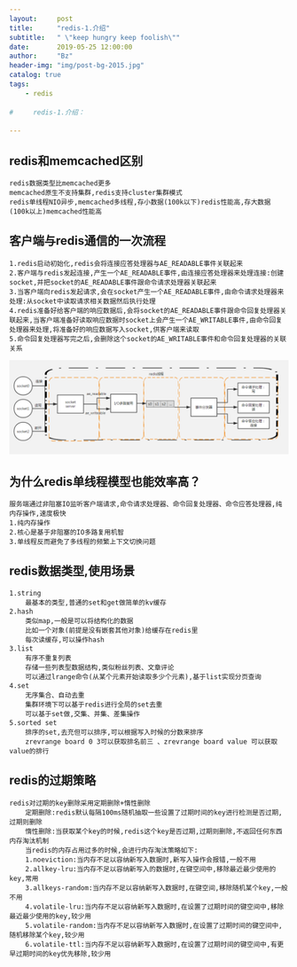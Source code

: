 ```yaml
---
layout:     post
title:      "redis-1.介绍"
subtitle:   " \"keep hungry keep foolish\""
date:       2019-05-25 12:00:00
author:     "Bz"
header-img: "img/post-bg-2015.jpg"
catalog: true
tags:
    - redis
    
#     redis-1.介绍：
    
---
```

## redis和memcached区别
	redis数据类型比memcached更多
	memcached原生不支持集群,redis支持cluster集群模式
	redis单线程NIO异步,memcached多线程,存小数据(100k以下)redis性能高,存大数据(100k以上)memcached性能高

## 客户端与redis通信的一次流程
	1.redis启动初始化,redis会将连接应答处理器与AE_READABLE事件关联起来
	2.客户端与redis发起连接,产生一个AE_READABLE事件,由连接应答处理器来处理连接:创建socket,并把socket的AE_READABLE事件跟命令请求处理器关联起来
	3.当客户端向redis发起请求,会在socket产生一个AE_READABLE事件,由命令请求处理器来处理:从socket中读取请求相关数据然后执行处理
	4.redis准备好给客户端的响应数据后,会将socket的AE_READABLE事件跟命令回复处理器关联起来,当客户端准备好读取响应数据时socket上会产生一个AE_WRITABLE事件,由命令回复处理器来处理,将准备好的响应数据写入socket,供客户端来读取
	5.命令回复处理器写完之后,会删除这个socket的AE_WRITABLE事件和命令回复处理器的关联关系


 ![](/img/in-post/redis/redis单线程模型.png)
	


## 为什么redis单线程模型也能效率高？
	服务端通过非阻塞IO监听客户端请求,命令请求处理器、命令回复处理器、命令应答处理器,纯内存操作,速度极快
	1.纯内存操作
	2.核心是基于非阻塞的IO多路复用机智
	3.单线程反而避免了多线程的频繁上下文切换问题


## redis数据类型,使用场景
	1.string
		最基本的类型,普通的set和get做简单的kv缓存
	2.hash
		类似map,一般是可以将结构化的数据
		比如一个对象(前提是没有嵌套其他对象)给缓存在redis里
		每次读缓存,可以操作hash
	3.list
		有序不重复列表
		存储一些列表型数据结构,类似粉丝列表、文章评论
		可以通过lrange命令(从某个元素开始读取多少个元素),基于list实现分页查询
	4.set
		无序集合、自动去重
		集群环境下可以基于redis进行全局的set去重
		可以基于set做,交集、并集、差集操作
	5.sorted set
		排序的set,去充但可以排序,可以根据写入时候的分数来排序
		zrevrange board 0 3可以获取排名前三 、zrevrange board value 可以获取value的排行

## redis的过期策略


```
redis对过期的key删除采用定期删除+惰性删除
	定期删除:redis默认每隔100ms随机抽取一些设置了过期时间的key进行检测是否过期,过期则删除
	惰性删除:当获取某个key的时候,redis这个key是否过期,过期则删除,不返回任何东西
内存淘汰机制
	当redis的内存占用过多的时候,会进行内存淘汰策略如下:
	1.noeviction:当内存不足以容纳新写入数据时,新写入操作会报错,一般不用
	2.allkey-lru:当内存不足以容纳新写入的数据时,在键空间中,移除最近最少使用的key,常用
	3.allkeys-random:当内存不足以容纳新写入数据时,在键空间,移除随机某个key,一般不用
	4.volatile-lru:当内存不足以容纳新写入数据时,在设置了过期时间的键空间中,移除最近最少使用的key,较少用
	5.volatile-random:当内存不足以容纳新写入数据时,在设置了过期时间的键空间中,随机移除某个key,较少用
	6.volatile-ttl:当内存不足以容纳新写入数据时,在设置了过期时间的键空间中,有更早过期时间的key优先移除,较少用
```

